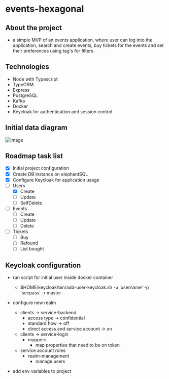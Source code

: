 # events-hexagonal

## About the project

- a simple MVP of an events application, where user can log into the application, search and create events, buy tickets for the events and set their preferences using tag's for filters

## Technologies

- Node with Typescript
- TypeORM
- Express
- PostgreSQL
- Kafka
- Docker
- Keycloak for authentication and session control

## Initial data diagram

![image](https://github.com/Braskulki/events-hexagonal/assets/47667269/0c94e084-19e6-4d8f-9304-abf2e0e9f34e)

## Roadmap task list

- [X] Initial project configuration
- [X] Create DB instance on elephantSQL
- [X] Configure Keycloak for application usage
- [ ] Users
  - [X] Create
  - [ ] Update
  - [ ] SelfDelete
- [ ] Events
  - [ ] Create
  - [ ] Update
  - [ ] Delete
- [ ] Tickets
  - [ ] Buy
  - [ ] Refound
  - [ ] List bought

## Keycloak configuration
- run script for initial user inside docker container
  - $HOME/keycloak/bin/add-user-keycloak.sh -u 'username' -p 'secpass' -r master
- configure new realm
  - clients -> service-backend
    - access type -> confidential
    - standard flow -> off
    - direct access and service account -> on
  - clients -> service-login
    - mappers
      - map properties that need to be on token
  - service account roles
    - realm-management
      - manage users

- add env variables to project
